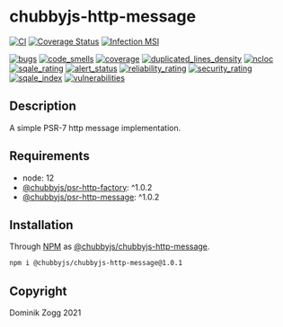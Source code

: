 # chubbyjs-http-message

[![CI](https://github.com/chubbyjs/chubbyjs-http-message/workflows/CI/badge.svg?branch=master)](https://github.com/chubbyjs/chubbyjs-http-message/actions?query=workflow%3ACI)
[![Coverage Status](https://coveralls.io/repos/github/chubbyjs/chubbyjs-http-message/badge.svg?branch=master)](https://coveralls.io/github/chubbyjs/chubbyjs-http-message?branch=master)
[![Infection MSI](https://badge.stryker-mutator.io/github.com/chubbyjs/chubbyjs-http-message/master)](https://dashboard.stryker-mutator.io/reports/github.com/chubbyjs/chubbyjs-http-message/master)

[![bugs](https://sonarcloud.io/api/project_badges/measure?project=chubbyjs_chubbyjs-http-message&metric=bugs)](https://sonarcloud.io/dashboard?id=chubbyjs_chubbyjs-http-message)
[![code_smells](https://sonarcloud.io/api/project_badges/measure?project=chubbyjs_chubbyjs-http-message&metric=code_smells)](https://sonarcloud.io/dashboard?id=chubbyjs_chubbyjs-http-message)
[![coverage](https://sonarcloud.io/api/project_badges/measure?project=chubbyjs_chubbyjs-http-message&metric=coverage)](https://sonarcloud.io/dashboard?id=chubbyjs_chubbyjs-http-message)
[![duplicated_lines_density](https://sonarcloud.io/api/project_badges/measure?project=chubbyjs_chubbyjs-http-message&metric=duplicated_lines_density)](https://sonarcloud.io/dashboard?id=chubbyjs_chubbyjs-http-message)
[![ncloc](https://sonarcloud.io/api/project_badges/measure?project=chubbyjs_chubbyjs-http-message&metric=ncloc)](https://sonarcloud.io/dashboard?id=chubbyjs_chubbyjs-http-message)
[![sqale_rating](https://sonarcloud.io/api/project_badges/measure?project=chubbyjs_chubbyjs-http-message&metric=sqale_rating)](https://sonarcloud.io/dashboard?id=chubbyjs_chubbyjs-http-message)
[![alert_status](https://sonarcloud.io/api/project_badges/measure?project=chubbyjs_chubbyjs-http-message&metric=alert_status)](https://sonarcloud.io/dashboard?id=chubbyjs_chubbyjs-http-message)
[![reliability_rating](https://sonarcloud.io/api/project_badges/measure?project=chubbyjs_chubbyjs-http-message&metric=reliability_rating)](https://sonarcloud.io/dashboard?id=chubbyjs_chubbyjs-http-message)
[![security_rating](https://sonarcloud.io/api/project_badges/measure?project=chubbyjs_chubbyjs-http-message&metric=security_rating)](https://sonarcloud.io/dashboard?id=chubbyjs_chubbyjs-http-message)
[![sqale_index](https://sonarcloud.io/api/project_badges/measure?project=chubbyjs_chubbyjs-http-message&metric=sqale_index)](https://sonarcloud.io/dashboard?id=chubbyjs_chubbyjs-http-message)
[![vulnerabilities](https://sonarcloud.io/api/project_badges/measure?project=chubbyjs_chubbyjs-http-message&metric=vulnerabilities)](https://sonarcloud.io/dashboard?id=chubbyjs_chubbyjs-http-message)

## Description

A simple PSR-7 http message implementation.

## Requirements

 * node: 12
 * [@chubbyjs/psr-http-factory][2]: ^1.0.2
 * [@chubbyjs/psr-http-message][3]: ^1.0.2

## Installation

Through [NPM](https://www.npmjs.com) as [@chubbyjs/chubbyjs-http-message][1].

```sh
npm i @chubbyjs/chubbyjs-http-message@1.0.1
```

## Copyright

Dominik Zogg 2021

[1]: https://www.npmjs.com/package/@chubbyjs/chubbyjs-http-message

[2]: https://www.npmjs.com/package/@chubbyjs/psr-http-factory
[3]: https://www.npmjs.com/package/@chubbyjs/psr-http-message
